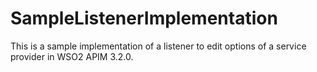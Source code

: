 # SampleListenerImplementation
This is a sample implementation of a listener to edit options of a service provider in WSO2 APIM 3.2.0. 
